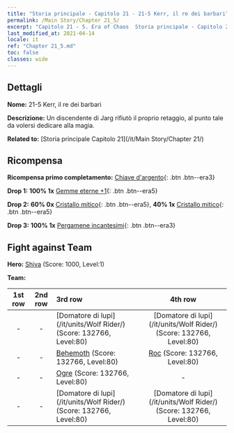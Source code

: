 ```yaml
---
title: "Storia principale - Capitolo 21 - 21-5 Kerr, il re dei barbari"
permalink: /Main Story/Chapter 21_5/
excerpt: "Capitolo 21 - 5. Era of Chaos  Storia principale - Capitolo 21_5. 21-5 Kerr, il re dei barbari"
last_modified_at: 2021-04-14
locale: it
ref: "Chapter 21_5.md"
toc: false
classes: wide
---
```


## Dettagli

 **Nome:** 21-5 Kerr, il re dei barbari

 **Descrizione:** Un discendente di Jarg rifiutò il proprio retaggio, al punto tale da volersi dedicare alla magia.

 **Related to:** [Storia principale Capitolo 21](/it/Main Story/Chapter 21/)

## Ricompensa

 **Ricompensa primo completamento:** [Chiave d'argento](/it/Items/con_693/){: .btn .btn--era3}

 **Drop 1:** **100% 1x** [Gemme eterne +1](/it/Items/mat_72/){: .btn .btn--era5}

 **Drop 2:** **60% 0x** [Cristallo mitico](/it/Items/mat_66/){: .btn .btn--era5}, **40% 1x** [Cristallo mitico](/it/Items/mat_66/){: .btn .btn--era5}

 **Drop 3:** **100% 1x** [Pergamene incantesimi](/it/Items/con_694/){: .btn .btn--era3}


## Fight against Team
 **Hero:** [Shiva](/it/heroes/Shiva/) (Score: 1000, Level:1)

 **Team:**


  | 1st row | 2nd row | 3rd row | 4th row |
  |:----:|:----:|:----|:----:|
  | - | - | [Domatore di lupi](/it/units/Wolf Rider/) (Score: 132766, Level:80)  | [Domatore di lupi](/it/units/Wolf Rider/) (Score: 132766, Level:80)  |
  | - | - | [Behemoth](/it/units/Behemoth/) (Score: 132766, Level:80)  | [Roc](/it/units/Roc/) (Score: 132766, Level:80)  |
  | - | - | [Ogre](/it/units/Ogre/) (Score: 132766, Level:80)  | - |
  | - | - | [Domatore di lupi](/it/units/Wolf Rider/) (Score: 132766, Level:80)  | [Domatore di lupi](/it/units/Wolf Rider/) (Score: 132766, Level:80)  |


